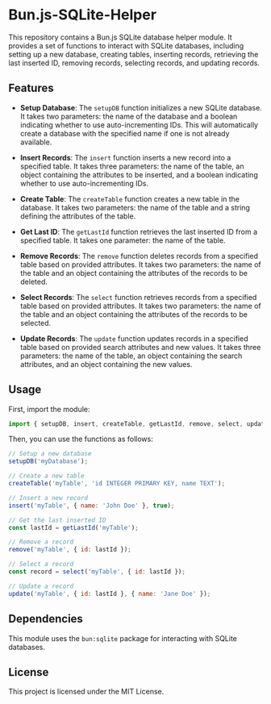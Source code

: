 # Bun.js-SQLite-Helper
This repository contains a Bun.js SQLite database helper module. It provides a set of functions to interact with SQLite databases, including setting up a new database, creating tables, inserting records, retrieving the last inserted ID, removing records, selecting records, and updating records.

## Features

- **Setup Database**: The `setupDB` function initializes a new SQLite database. It takes two parameters: the name of the database and a boolean indicating whether to use auto-incrementing IDs. This will automatically create a database with the specified name if one is not already available.

- **Insert Records**: The `insert` function inserts a new record into a specified table. It takes three parameters: the name of the table, an object containing the attributes to be inserted, and a boolean indicating whether to use auto-incrementing IDs.

- **Create Table**: The `createTable` function creates a new table in the database. It takes two parameters: the name of the table and a string defining the attributes of the table.

- **Get Last ID**: The `getLastId` function retrieves the last inserted ID from a specified table. It takes one parameter: the name of the table.

- **Remove Records**: The `remove` function deletes records from a specified table based on provided attributes. It takes two parameters: the name of the table and an object containing the attributes of the records to be deleted.

- **Select Records**: The `select` function retrieves records from a specified table based on provided attributes. It takes two parameters: the name of the table and an object containing the attributes of the records to be selected.

- **Update Records**: The `update` function updates records in a specified table based on provided search attributes and new values. It takes three parameters: the name of the table, an object containing the search attributes, and an object containing the new values.

## Usage

First, import the module:

```javascript
import { setupDB, insert, createTable, getLastId, remove, select, update } from './main.js';
```

Then, you can use the functions as follows:

```javascript
// Setup a new database
setupDB('myDatabase');

// Create a new table
createTable('myTable', 'id INTEGER PRIMARY KEY, name TEXT');

// Insert a new record
insert('myTable', { name: 'John Doe' }, true);

// Get the last inserted ID
const lastId = getLastId('myTable');

// Remove a record
remove('myTable', { id: lastId });

// Select a record
const record = select('myTable', { id: lastId });

// Update a record
update('myTable', { id: lastId }, { name: 'Jane Doe' });
```

## Dependencies

This module uses the `bun:sqlite` package for interacting with SQLite databases.

## License

This project is licensed under the MIT License.
